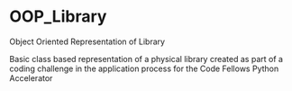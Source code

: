 OOP_Library
===========

Object Oriented Representation of Library

Basic class based representation of a physical library created as part of a coding challenge in the application process for the Code Fellows Python Accelerator
